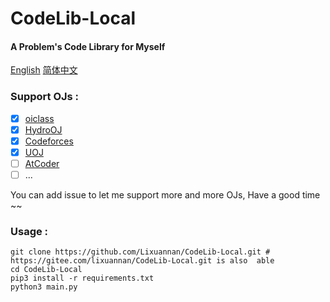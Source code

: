 # CodeLib-Local

#### A Problem's Code Library for Myself

[English](./README.md) [简体中文](./README_zh-CN.md)

### Support OJs :

-   [x] [oiclass](http://www.oiclass.com)
-   [x] [HydroOJ](https://hydro.ac)
-   [x] [Codeforces](https://codeforces.com/)
-   [x] [UOJ](https://uoj.ac/)
-   [ ] [AtCoder](https://atcoder.jp)
-   [ ] ...

You can add issue to let me support more and more OJs, Have a good time ~~

### Usage : 

```shell
git clone https://github.com/Lixuannan/CodeLib-Local.git # https://gitee.com/lixuannan/CodeLib-Local.git is also  able
cd CodeLib-Local
pip3 install -r requirements.txt
python3 main.py
```

